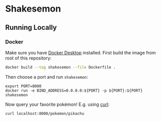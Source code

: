 # Shakesemon

## Running Locally

### Docker

Make sure you have [Docker Desktop](https://www.docker.com/products/docker-desktop) installed.  First build the image from root of this repository:

```zsh
docker build --tag shakesemon --file Dockerfile .
```

Then choose a port and run `shakesemon`:

```
export PORT=8000
docker run -e BIND_ADDRESS=0.0.0.0:${PORT} -p ${PORT}:${PORT} shakesemon
```

Now query your favorite pokémon!  E.g. using [curl](https://curl.se):

```
curl localhost:8000/pokemon/pikachu
```

